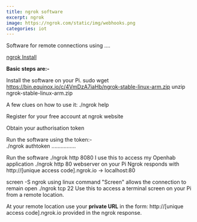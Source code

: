 ```yaml
---
title: ngrok software
excerpt: ngrok
image: https://ngrok.com/static/img/webhooks.png
categories: iot
---
```


Software for remote connections using ....


[ngrok Install](https://ngrok.com/docs/2#getting-started)

**Basic steps are:-**

Install the software on your Pi.
sudo wget https://bin.equinox.io/c/4VmDzA7iaHb/ngrok-stable-linux-arm.zip
 unzip ngrok-stable-linux-arm.zip

A few clues on how to use it: 
  ./ngrok help
  
Register for your free account at ngrok website

Obtain your authorisation token

Run the software using the token:-  
./ngrok authtoken ................

Run the software
  ./ngrok http 8080     I use this to access my Openhab application
  ./ngrok http 80        webserver on your Pi
Ngrok responds with http://[unique access code].ngrok.io -> localhost:80  
 
 screen -S ngrok        using linux command "Screen" allows the connection to remain open 
  ./ngrok tcp 22        Use this to access a terminal screen on your Pi from a remote location.
  
At your remote location use your **private URL** in the form: http://[unique access code].ngrok.io
provided in the ngrok response.   







